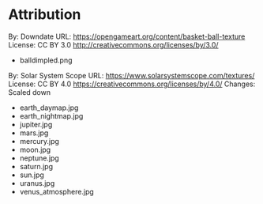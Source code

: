 Attribution
===

By: Downdate
URL: https://opengameart.org/content/basket-ball-texture
License: CC BY 3.0 http://creativecommons.org/licenses/by/3.0/

* balldimpled.png

By: Solar System Scope
URL: https://www.solarsystemscope.com/textures/
License: CC BY 4.0 https://creativecommons.org/licenses/by/4.0/
Changes: Scaled down

* earth_daymap.jpg
* earth_nightmap.jpg
* jupiter.jpg
* mars.jpg
* mercury.jpg
* moon.jpg
* neptune.jpg
* saturn.jpg
* sun.jpg
* uranus.jpg
* venus_atmosphere.jpg
